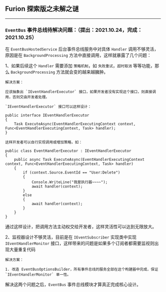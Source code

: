 ## Furion 探索版之未解之谜

---

### `EventBus` 事件总线待解决问题：（提出：2021.10.24，完成：2021.10.25）

在 `EventBusHostedService` 后台事件总线服务中对具体 `Handler` 调用不够灵活，原因是在 `BackgroundProcessing` 方法中直接调用，这样就暴露了几个问题：

1、如果后续这个 `Handler` 需要添加 `策略机制`，如 `失败重试`，`超时取消` 等等功能，那么 `BackgroundProcessing` 方法就会变的越来越臃肿。

```
解决方案：

应该抽象出 `IEventHandlerExecutor` 接口，如果开发者没有实现这个接口，则直接调用，否则交由开发者处理。

`IEventHandlerExecutor` 接口可以这样设计：

public interface IEventHandlerExecutor
{
    Task ExecuteAsync(EventHandlerExecutingContext context, Func<EventHandlerExecutingContext, Task> handler);
}

这样开发者可以自行实现调用或增加策略，如：

public class EventHandlerExecutor : IEventHandlerExecutor
{
    public async Task ExecuteAsync(EventHandlerExecutingContext context, Func<EventHandlerExecutingContext, Task> handler)
    {
        if (context.Source.EventId == "User:Delete")
        {
            Console.WriteLine("我是执行器~~~~");
            await handler(context);
        }
        else
        {
            await handler(context);
        }
    }
}

```

通过这样设计，把调用方法主动权交给开发者，这样灵活性可以达到无限放大。

2、监视器设计不够灵活，目前是在 `IEventSubscriber` 实现类中实现 `IEventHandlerMonitor` 接口，这样带来的问题是如果多个订阅者都需要监视则出现大量重复代码

```
解决方案：

1. 改造 EventBusOptionsBuilder，所有事件总线的服务全部在这个构建器中完成，保证 `IEventHandlerMonitor` 单一性。
```

解决这两个问题之后，`EventBus` 事件总线模块才算真正完成核心设计。
